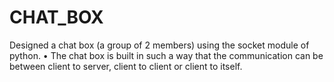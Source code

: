 # CHAT_BOX
Designed a chat box (a group of 2 members) using the socket module of python. • The chat box is built in such a way that the communication can be between client to server, client to client or client to itself.
